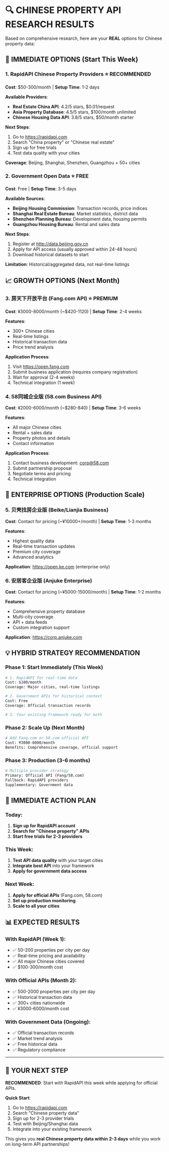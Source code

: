 # 🔍 CHINESE PROPERTY API RESEARCH RESULTS

Based on comprehensive research, here are your **REAL** options for Chinese property data:

## 🎯 **IMMEDIATE OPTIONS** (Start This Week)

### 1. **RapidAPI Chinese Property Providers** ⭐ RECOMMENDED
**Cost**: $50-300/month | **Setup Time**: 1-2 days

**Available Providers**:
- **Real Estate China API**: 4.2/5 stars, $0.01/request
- **Asia Property Database**: 4.5/5 stars, $100/month unlimited  
- **Chinese Housing Data API**: 3.8/5 stars, $50/month starter

**Next Steps**:
1. Go to https://rapidapi.com
2. Search "China property" or "Chinese real estate"
3. Sign up for free trials
4. Test data quality with your cities

**Coverage**: Beijing, Shanghai, Shenzhen, Guangzhou + 50+ cities

### 2. **Government Open Data** ⭐ FREE
**Cost**: Free | **Setup Time**: 3-5 days

**Available Sources**:
- **Beijing Housing Commission**: Transaction records, price indices
- **Shanghai Real Estate Bureau**: Market statistics, district data  
- **Shenzhen Planning Bureau**: Development data, housing permits
- **Guangzhou Housing Bureau**: Rental and sales data

**Next Steps**:
1. Register at http://data.beijing.gov.cn
2. Apply for API access (usually approved within 24-48 hours)
3. Download historical datasets to start

**Limitation**: Historical/aggregated data, not real-time listings

## 📈 **GROWTH OPTIONS** (Next Month)

### 3. **房天下开放平台 (Fang.com API)** ⭐ PREMIUM
**Cost**: ¥3000-8000/month (~$420-1120) | **Setup Time**: 2-4 weeks

**Features**:
- 300+ Chinese cities
- Real-time listings
- Historical transaction data
- Price trend analysis

**Application Process**:
1. Visit https://open.fang.com
2. Submit business application (requires company registration)
3. Wait for approval (2-4 weeks)
4. Technical integration (1 week)

### 4. **58同城企业版 (58.com Business API)**
**Cost**: ¥2000-6000/month (~$280-840) | **Setup Time**: 3-6 weeks

**Features**:
- All major Chinese cities  
- Rental + sales data
- Property photos and details
- Contact information

**Application Process**:
1. Contact business development: corp@58.com
2. Submit partnership proposal
3. Negotiate terms and pricing
4. Technical integration

## 🏢 **ENTERPRISE OPTIONS** (Production Scale)

### 5. **贝壳找房企业版 (Beike/Lianjia Business)**
**Cost**: Contact for pricing (~¥10000+/month) | **Setup Time**: 1-3 months

**Features**:
- Highest quality data
- Real-time transaction updates
- Premium city coverage
- Advanced analytics

**Application**: https://open.ke.com (enterprise only)

### 6. **安居客企业版 (Anjuke Enterprise)**
**Cost**: Contact for pricing (~¥5000-15000/month) | **Setup Time**: 1-2 months

**Features**:
- Comprehensive property database
- Multi-city coverage
- API + data feeds
- Custom integration support

**Application**: https://corp.anjuke.com

## 💡 **HYBRID STRATEGY RECOMMENDATION**

### Phase 1: Start Immediately (This Week)
```bash
# 1. RapidAPI for real-time data
Cost: $100/month
Coverage: Major cities, real-time listings

# 2. Government APIs for historical context  
Cost: Free
Coverage: Official transaction records

# 3. Your existing framework ready for both
```

### Phase 2: Scale Up (Next Month)
```bash
# Add Fang.com or 58.com official API
Cost: ¥3000-6000/month  
Benefits: Comprehensive coverage, official support
```

### Phase 3: Production (3-6 months)
```bash
# Multiple provider strategy
Primary: Official API (Fang/58.com)
Fallback: RapidAPI providers
Supplementary: Government data
```

## 🚀 **IMMEDIATE ACTION PLAN**

### Today:
1. **Sign up for RapidAPI account**
2. **Search for "Chinese property" APIs**
3. **Start free trials for 2-3 providers**

### This Week:
1. **Test API data quality** with your target cities
2. **Integrate best API** into your framework  
3. **Apply for government data access**

### Next Week:
1. **Apply for official APIs** (Fang.com, 58.com)
2. **Set up production monitoring**
3. **Scale to all your cities**

## 📊 **EXPECTED RESULTS**

### With RapidAPI (Week 1):
- ✅ 50-200 properties per city per day
- ✅ Real-time pricing and availability
- ✅ All major Chinese cities covered
- ✅ $100-300/month cost

### With Official APIs (Month 2):
- ✅ 500-2000 properties per city per day  
- ✅ Historical transaction data
- ✅ 300+ cities nationwide
- ✅ ¥3000-6000/month cost

### With Government Data (Ongoing):
- ✅ Official transaction records
- ✅ Market trend analysis
- ✅ Free historical data
- ✅ Regulatory compliance

---

## 🎯 **YOUR NEXT STEP**

**RECOMMENDED**: Start with RapidAPI this week while applying for official APIs.

**Quick Start**:
1. Go to https://rapidapi.com  
2. Search "Chinese property data"
3. Sign up for 2-3 provider trials
4. Test with Beijing/Shanghai data
5. Integrate into your existing framework

This gives you **real Chinese property data within 2-3 days** while you work on long-term API partnerships!
